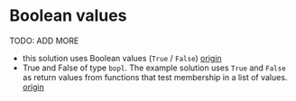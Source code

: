 # Boolean values

TODO: ADD MORE

- this solution uses Boolean values (`True` / `False`) [origin](./exercise-concepts/hamming.md)
- True and False of type `bopl`. The example solution uses `True` and `False` as return values from functions that test membership in a list of values. [origin](./exercise-concepts/markdown.md)
